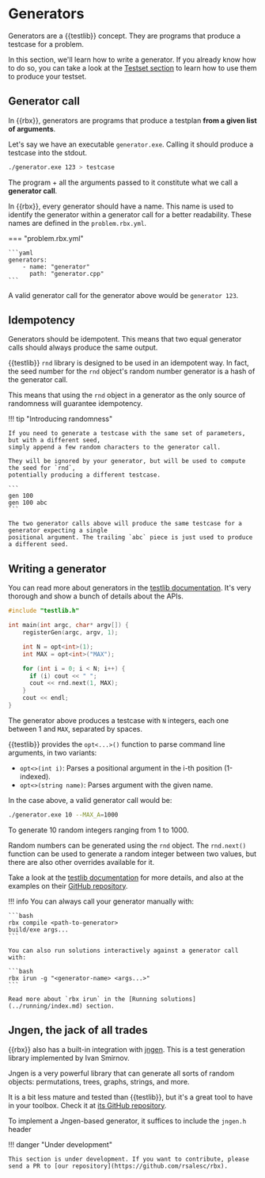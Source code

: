 # Generators

Generators are a {{testlib}} concept. They are programs that produce a testcase for a problem.

In this section, we'll learn how to write a generator. If you already know how to do so,
you can take a look at the [Testset section](index.md) to learn how to use them to produce
your testset.

## Generator call

In {{rbx}}, generators are programs that produce a testplan **from a given list of arguments**.

Let's say we have an executable `generator.exe`. Calling it should produce a testcase into the stdout.

```bash
./generator.exe 123 > testcase
```

The program + all the arguments passed to it constitute what we call a **generator call**.

In {{rbx}}, every generator should have a name. This name is used to identify the generator
within a generator call for a better readability. These names are defined in the `problem.rbx.yml`.

=== "problem.rbx.yml"

    ```yaml
    generators:
        - name: "generator"
          path: "generator.cpp"  
    ```


A valid generator call for the generator above would be `generator 123`.

## Idempotency

Generators should be idempotent. This means that two equal generator calls should always produce the same output.

{{testlib}} `rnd` library is designed to be used in an idempotent way. In fact, the seed number
for the `rnd` object's random number generator is a hash of the generator call.

This means that using the `rnd` object in a generator as the only source of randomness will
guarantee idempotency.

!!! tip "Introducing randomness"

    If you need to generate a testcase with the same set of parameters, but with a different seed,
    simply append a few random characters to the generator call.

    They will be ignored by your generator, but will be used to compute the seed for `rnd`,
    potentially producing a different testcase.

    ```
    gen 100
    gen 100 abc
    ```

    The two generator calls above will produce the same testcase for a generator expecting a single
    positional argument. The trailing `abc` piece is just used to produce a different seed.

## Writing a generator

You can read more about generators in the [testlib documentation](https://codeforces.com/blog/entry/18291).
It's very thorough and show a bunch of details about the APIs.

```cpp
#include "testlib.h"

int main(int argc, char* argv[]) {
    registerGen(argc, argv, 1);

    int N = opt<int>(1);
    int MAX = opt<int>("MAX");

    for (int i = 0; i < N; i++) {
      if (i) cout << " ";
      cout << rnd.next(1, MAX);
    }
    cout << endl;
}
```

The generator above produces a testcase with `N` integers, each one between 1 and `MAX`,
separated by spaces.

{{testlib}} provides the `opt<...>()` function to parse command line arguments, in two variants:

- `opt<>(int i)`: Parses a positional argument in the i-th position (1-indexed).
- `opt<>(string name)`: Parses argument with the given name.

In the case above, a valid generator call would be:

```bash
./generator.exe 10 --MAX_A=1000
```

To generate 10 random integers ranging from 1 to 1000.

Random numbers can be generated using the `rnd` object. The `rnd.next()` function can be used to generate a random integer between two values, but there are also other overrides available for it.

Take a look at the [testlib documentation](https://codeforces.com/blog/entry/18291) for more details, and
also at the examples on their [GitHub repository](https://github.com/MikeMirzayanov/testlib/tree/master/generators).

!!! info
    You can always call your generator manually with:

    ```bash
    rbx compile <path-to-generator>
    build/exe args...
    ```

    You can also run solutions interactively against a generator call with:

    ```bash
    rbx irun -g "<generator-name> <args...>"
    ```

    Read more about `rbx irun` in the [Running solutions](../running/index.md) section.

## Jngen, the jack of all trades

{{rbx}} also has a built-in integration with [jngen](https://github.com/ifsmirnov/jngen). This is a
test generation library implemented by Ivan Smirnov.

Jngen is a very powerful library that can generate all sorts of random objects: permutations, trees,
graphs, strings, and more.

It is a bit less mature and tested than {{testlib}}, but it's a great tool to have in your toolbox. Check it at [its GitHub repository](https://github.com/ifsmirnov/jngen).

To implement a Jngen-based generator, it suffices to include the `jngen.h` header

!!! danger "Under development"

    This section is under development. If you want to contribute, please
    send a PR to [our repository](https://github.com/rsalesc/rbx).
